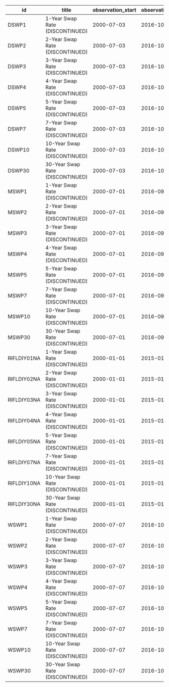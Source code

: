 | id          | title                            | observation_start   | observation_end   |
|-------------|----------------------------------|---------------------|-------------------|
| DSWP1       | 1-Year Swap Rate (DISCONTINUED)  | 2000-07-03          | 2016-10-28        |
| DSWP2       | 2-Year Swap Rate (DISCONTINUED)  | 2000-07-03          | 2016-10-28        |
| DSWP3       | 3-Year Swap Rate (DISCONTINUED)  | 2000-07-03          | 2016-10-28        |
| DSWP4       | 4-Year Swap Rate (DISCONTINUED)  | 2000-07-03          | 2016-10-28        |
| DSWP5       | 5-Year Swap Rate (DISCONTINUED)  | 2000-07-03          | 2016-10-28        |
| DSWP7       | 7-Year Swap Rate (DISCONTINUED)  | 2000-07-03          | 2016-10-28        |
| DSWP10      | 10-Year Swap Rate (DISCONTINUED) | 2000-07-03          | 2016-10-28        |
| DSWP30      | 30-Year Swap Rate (DISCONTINUED) | 2000-07-03          | 2016-10-28        |
| MSWP1       | 1-Year Swap Rate (DISCONTINUED)  | 2000-07-01          | 2016-09-01        |
| MSWP2       | 2-Year Swap Rate (DISCONTINUED)  | 2000-07-01          | 2016-09-01        |
| MSWP3       | 3-Year Swap Rate (DISCONTINUED)  | 2000-07-01          | 2016-09-01        |
| MSWP4       | 4-Year Swap Rate (DISCONTINUED)  | 2000-07-01          | 2016-09-01        |
| MSWP5       | 5-Year Swap Rate (DISCONTINUED)  | 2000-07-01          | 2016-09-01        |
| MSWP7       | 7-Year Swap Rate (DISCONTINUED)  | 2000-07-01          | 2016-09-01        |
| MSWP10      | 10-Year Swap Rate (DISCONTINUED) | 2000-07-01          | 2016-09-01        |
| MSWP30      | 30-Year Swap Rate (DISCONTINUED) | 2000-07-01          | 2016-09-01        |
| RIFLDIY01NA | 1-Year Swap Rate (DISCONTINUED)  | 2000-01-01          | 2015-01-01        |
| RIFLDIY02NA | 2-Year Swap Rate (DISCONTINUED)  | 2000-01-01          | 2015-01-01        |
| RIFLDIY03NA | 3-Year Swap Rate (DISCONTINUED)  | 2000-01-01          | 2015-01-01        |
| RIFLDIY04NA | 4-Year Swap Rate (DISCONTINUED)  | 2000-01-01          | 2015-01-01        |
| RIFLDIY05NA | 5-Year Swap Rate (DISCONTINUED)  | 2000-01-01          | 2015-01-01        |
| RIFLDIY07NA | 7-Year Swap Rate (DISCONTINUED)  | 2000-01-01          | 2015-01-01        |
| RIFLDIY10NA | 10-Year Swap Rate (DISCONTINUED) | 2000-01-01          | 2015-01-01        |
| RIFLDIY30NA | 30-Year Swap Rate (DISCONTINUED) | 2000-01-01          | 2015-01-01        |
| WSWP1       | 1-Year Swap Rate (DISCONTINUED)  | 2000-07-07          | 2016-10-28        |
| WSWP2       | 2-Year Swap Rate (DISCONTINUED)  | 2000-07-07          | 2016-10-28        |
| WSWP3       | 3-Year Swap Rate (DISCONTINUED)  | 2000-07-07          | 2016-10-28        |
| WSWP4       | 4-Year Swap Rate (DISCONTINUED)  | 2000-07-07          | 2016-10-28        |
| WSWP5       | 5-Year Swap Rate (DISCONTINUED)  | 2000-07-07          | 2016-10-28        |
| WSWP7       | 7-Year Swap Rate (DISCONTINUED)  | 2000-07-07          | 2016-10-28        |
| WSWP10      | 10-Year Swap Rate (DISCONTINUED) | 2000-07-07          | 2016-10-28        |
| WSWP30      | 30-Year Swap Rate (DISCONTINUED) | 2000-07-07          | 2016-10-28        |